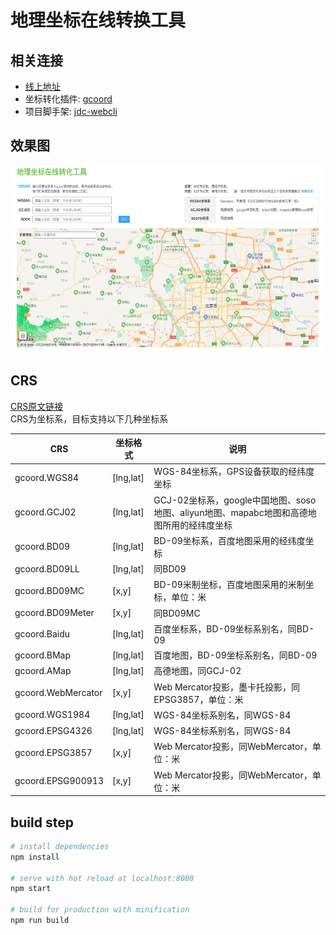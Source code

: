# 地理坐标在线转换工具

## 相关连接
- [线上地址](https://kongkong99.github.io/coordinate/#/) 
- 坐标转化插件: [gcoord](https://www.npmjs.com/package/gcoord)
- 项目脚手架: [jdc-webcli](https://www.npmjs.com/package/jdc-webcli)

## 效果图
<img src="./src/assets/效果截图.png" height = "300" alt="" />

## CRS
[CRS原文链接](https://github.com/hujiulong/gcoord#crs)  
CRS为坐标系，目标支持以下几种坐标系

| CRS    | 坐标格式   | 说明 |
| --------           | --------- | ----- |
| gcoord.WGS84       | [lng,lat] | WGS-84坐标系，GPS设备获取的经纬度坐标   |
| gcoord.GCJ02       | [lng,lat] | GCJ-02坐标系，google中国地图、soso地图、aliyun地图、mapabc地图和高德地图所用的经纬度坐标   |
| gcoord.BD09        | [lng,lat] | BD-09坐标系，百度地图采用的经纬度坐标    |
| gcoord.BD09LL      | [lng,lat] | 同BD09  |
| gcoord.BD09MC      | [x,y]     | BD-09米制坐标，百度地图采用的米制坐标，单位：米  |
| gcoord.BD09Meter   | [x,y]     | 同BD09MC |
| gcoord.Baidu       | [lng,lat] | 百度坐标系，BD-09坐标系别名，同BD-09  |
| gcoord.BMap        | [lng,lat] | 百度地图，BD-09坐标系别名，同BD-09  |
| gcoord.AMap        | [lng,lat] | 高德地图，同GCJ-02  |
| gcoord.WebMercator | [x,y]     | Web Mercator投影，墨卡托投影，同EPSG3857，单位：米 |
| gcoord.WGS1984     | [lng,lat] | WGS-84坐标系别名，同WGS-84  |
| gcoord.EPSG4326    | [lng,lat] | WGS-84坐标系别名，同WGS-84  |
| gcoord.EPSG3857    | [x,y]     | Web Mercator投影，同WebMercator，单位：米  |
| gcoord.EPSG900913  | [x,y]     | Web Mercator投影，同WebMercator，单位：米  |


## build step

``` bash
# install dependencies
npm install

# serve with hot reload at localhost:8080
npm start

# build for production with minification
npm run build
```

